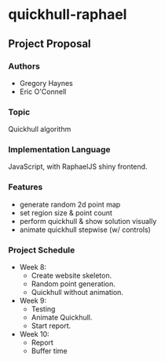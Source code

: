 # quickhull-raphael

## Project Proposal

### Authors

- Gregory Haynes
- Eric O'Connell

### Topic

Quickhull algorithm

### Implementation Language

JavaScript, with RaphaelJS shiny frontend.

### Features

- generate random 2d point map
- set region size & point count
- perform quickhull & show solution visually
- animate quickhull stepwise (w/ controls)

### Project Schedule

- Week 8:
	- Create website skeleton.
	- Random point generation.
	- Quickhull without animation.
- Week 9:
	- Testing
	- Animate Quickhull.
	- Start report.
- Week 10: 
	- Report
	- Buffer time
